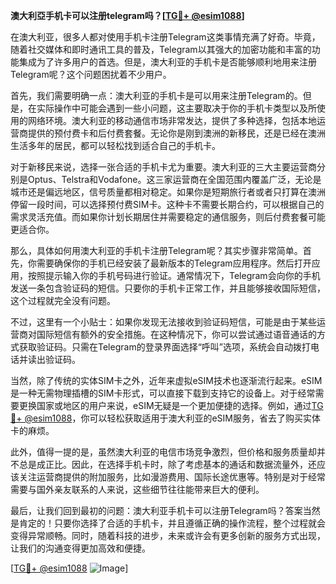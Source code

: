 **澳大利亞手机卡可以注册telegram吗？[[TG💪+ @esim1088](https://t.me/s/esim1088)]**

在澳大利亚，很多人都对使用手机卡注册Telegram这类事情充满了好奇。毕竟，随着社交媒体和即时通讯工具的普及，Telegram以其强大的加密功能和丰富的功能集成为了许多用户的首选。但是，澳大利亚的手机卡是否能够顺利地用来注册Telegram呢？这个问题困扰着不少用户。

首先，我们需要明确一点：澳大利亚的手机卡是可以用来注册Telegram的。但是，在实际操作中可能会遇到一些小问题，这主要取决于你的手机卡类型以及所使用的网络环境。澳大利亚的移动通信市场非常发达，提供了多种选择，包括本地运营商提供的预付费卡和后付费套餐。无论你是刚到澳洲的新移民，还是已经在澳洲生活多年的居民，都可以轻松找到适合自己的手机卡。

对于新移民来说，选择一张合适的手机卡尤为重要。澳大利亚的三大主要运营商分别是Optus、Telstra和Vodafone。这三家运营商在全国范围内覆盖广泛，无论是城市还是偏远地区，信号质量都相对稳定。如果你是短期旅行者或者只打算在澳洲停留一段时间，可以选择预付费SIM卡。这种卡不需要长期合约，可以根据自己的需求灵活充值。而如果你计划长期居住并需要稳定的通信服务，则后付费套餐可能更适合你。

那么，具体如何用澳大利亚的手机卡注册Telegram呢？其实步骤非常简单。首先，你需要确保你的手机已经安装了最新版本的Telegram应用程序。然后打开应用，按照提示输入你的手机号码进行验证。通常情况下，Telegram会向你的手机发送一条包含验证码的短信。只要你的手机卡正常工作，并且能够接收国际短信，这个过程就完全没有问题。

不过，这里有一个小贴士：如果你发现无法接收到验证码短信，可能是由于某些运营商对国际短信有额外的安全措施。在这种情况下，你可以尝试通过语音通话的方式获取验证码。只需在Telegram的登录界面选择“呼叫”选项，系统会自动拨打电话并读出验证码。

当然，除了传统的实体SIM卡之外，近年来虚拟eSIM技术也逐渐流行起来。eSIM是一种无需物理插槽的SIM卡形式，可以直接下载到支持它的设备上。对于经常需要更换国家或地区的用户来说，eSIM无疑是一个更加便捷的选择。例如，通过[TG💪+ @esim1088](https://t.me/s/esim1088)，你可以轻松获取适用于澳大利亚的eSIM服务，省去了购买实体卡的麻烦。

此外，值得一提的是，虽然澳大利亚的电信市场竞争激烈，但价格和服务质量却并不总是成正比。因此，在选择手机卡时，除了考虑基本的通话和数据流量外，还应该关注运营商提供的附加服务，比如漫游费用、国际长途优惠等。特别是对于经常需要与国外亲友联系的人来说，这些细节往往能带来巨大的便利。

最后，让我们回到最初的问题：澳大利亚手机卡可以注册Telegram吗？答案当然是肯定的！只要你选择了合适的手机卡，并且遵循正确的操作流程，整个过程就会变得异常顺畅。同时，随着科技的进步，未来或许会有更多创新的服务方式出现，让我们的沟通变得更加高效和便捷。

[[TG💪+ @esim1088](https://t.me/s/esim1088) ![Image](https://i.postimg.cc/4NQfJmqS/Snipaste-2025-05-13-00-14-12.png)]